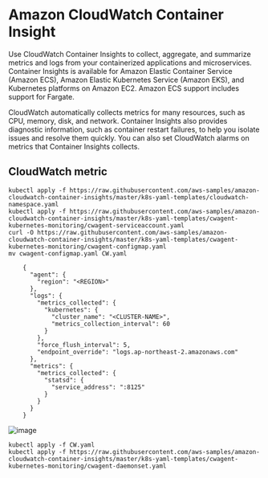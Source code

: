 # Amazon CloudWatch Container Insight

Use CloudWatch Container Insights to collect, aggregate, and summarize metrics and logs from your containerized applications and microservices. Container Insights is available for Amazon Elastic Container Service (Amazon ECS), Amazon Elastic Kubernetes Service (Amazon EKS), and Kubernetes platforms on Amazon EC2. Amazon ECS support includes support for Fargate.

CloudWatch automatically collects metrics for many resources, such as CPU, memory, disk, and network. Container Insights also provides diagnostic information, such as container restart failures, to help you isolate issues and resolve them quickly. You can also set CloudWatch alarms on metrics that Container Insights collects.

## CloudWatch metric
```
kubectl apply -f https://raw.githubusercontent.com/aws-samples/amazon-cloudwatch-container-insights/master/k8s-yaml-templates/cloudwatch-namespace.yaml
kubectl apply -f https://raw.githubusercontent.com/aws-samples/amazon-cloudwatch-container-insights/master/k8s-yaml-templates/cwagent-kubernetes-monitoring/cwagent-serviceaccount.yaml
curl -O https://raw.githubusercontent.com/aws-samples/amazon-cloudwatch-container-insights/master/k8s-yaml-templates/cwagent-kubernetes-monitoring/cwagent-configmap.yaml
mv cwagent-configmap.yaml CW.yaml
```
```
    {
      "agent": {
        "region": "<REGION>"
      },
      "logs": {
        "metrics_collected": {
          "kubernetes": {
            "cluster_name": "<CLUSTER-NAME>",
            "metrics_collection_interval": 60
          }
        },
        "force_flush_interval": 5,
        "endpoint_override": "logs.ap-northeast-2.amazonaws.com"
      },
      "metrics": {
        "metrics_collected": {
          "statsd": {
            "service_address": ":8125"
          }
        }
      }
    }
```

![image](https://user-images.githubusercontent.com/86287920/205487942-e67c77e3-6938-4fcd-9a6c-a7a89f50ea35.png)

```
kubectl apply -f CW.yaml
kubectl apply -f https://raw.githubusercontent.com/aws-samples/amazon-cloudwatch-container-insights/master/k8s-yaml-templates/cwagent-kubernetes-monitoring/cwagent-daemonset.yaml
```
